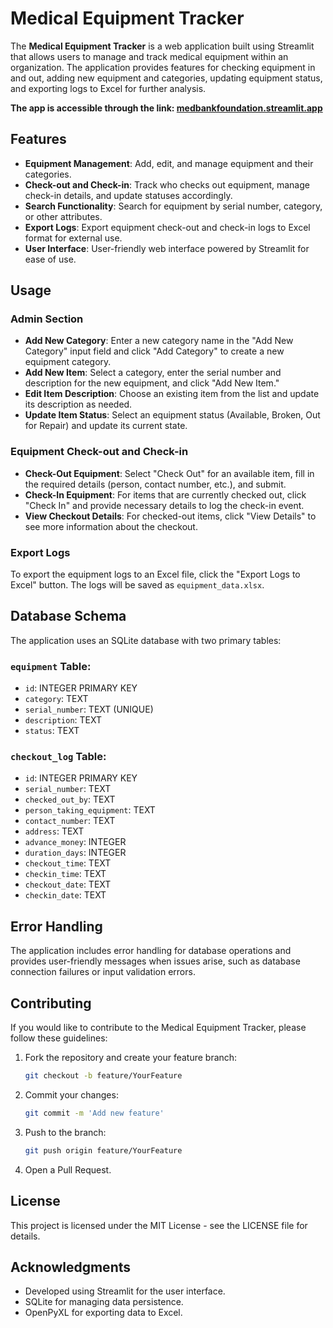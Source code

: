 # Medical Equipment Tracker

The **Medical Equipment Tracker** is a web application built using Streamlit that allows users to manage and track medical equipment within an organization. The application provides features for checking equipment in and out, adding new equipment and categories, updating equipment status, and exporting logs to Excel for further analysis.

**The app is accessible through the link: [medbankfoundation.streamlit.app](https://medbankfoundation.streamlit.app)**

## Features

- **Equipment Management**: Add, edit, and manage equipment and their categories.
- **Check-out and Check-in**: Track who checks out equipment, manage check-in details, and update statuses accordingly.
- **Search Functionality**: Search for equipment by serial number, category, or other attributes.
- **Export Logs**: Export equipment check-out and check-in logs to Excel format for external use.
- **User Interface**: User-friendly web interface powered by Streamlit for ease of use.

## Usage

### Admin Section

- **Add New Category**: Enter a new category name in the "Add New Category" input field and click "Add Category" to create a new equipment category.
- **Add New Item**: Select a category, enter the serial number and description for the new equipment, and click "Add New Item."
- **Edit Item Description**: Choose an existing item from the list and update its description as needed.
- **Update Item Status**: Select an equipment status (Available, Broken, Out for Repair) and update its current state.

### Equipment Check-out and Check-in

- **Check-Out Equipment**: Select "Check Out" for an available item, fill in the required details (person, contact number, etc.), and submit.
- **Check-In Equipment**: For items that are currently checked out, click "Check In" and provide necessary details to log the check-in event.
- **View Checkout Details**: For checked-out items, click "View Details" to see more information about the checkout.

### Export Logs

To export the equipment logs to an Excel file, click the "Export Logs to Excel" button. The logs will be saved as `equipment_data.xlsx`.

## Database Schema

The application uses an SQLite database with two primary tables:

### `equipment` Table:

- `id`: INTEGER PRIMARY KEY
- `category`: TEXT
- `serial_number`: TEXT (UNIQUE)
- `description`: TEXT
- `status`: TEXT

### `checkout_log` Table:

- `id`: INTEGER PRIMARY KEY
- `serial_number`: TEXT
- `checked_out_by`: TEXT
- `person_taking_equipment`: TEXT
- `contact_number`: TEXT
- `address`: TEXT
- `advance_money`: INTEGER
- `duration_days`: INTEGER
- `checkout_time`: TEXT
- `checkin_time`: TEXT
- `checkout_date`: TEXT
- `checkin_date`: TEXT

## Error Handling

The application includes error handling for database operations and provides user-friendly messages when issues arise, such as database connection failures or input validation errors.

## Contributing

If you would like to contribute to the Medical Equipment Tracker, please follow these guidelines:

1. Fork the repository and create your feature branch:

   ```bash
   git checkout -b feature/YourFeature
   ```

2. Commit your changes:

   ```bash
   git commit -m 'Add new feature'
   ```

3. Push to the branch:

   ```bash
   git push origin feature/YourFeature
   ```

4. Open a Pull Request.

## License

This project is licensed under the MIT License - see the LICENSE file for details.

## Acknowledgments

- Developed using Streamlit for the user interface.
- SQLite for managing data persistence.
- OpenPyXL for exporting data to Excel.
